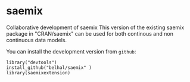 # saemix
Collaborative development of saemix 
This version of the existing saemix package in "CRAN/saemix" can be used for both continous and non continuous data models.

You can install the development version from `github`: 

```
library("devtools")
install_github("belhal/saemix" )
library(saemixextension)
```